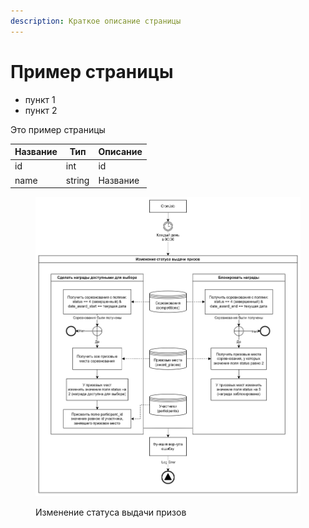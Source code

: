 ```yaml
---
description: Краткое описание страницы
---
```


# Пример страницы



* пункт 1
* пункт 2

Это пример страницы

| Название | Тип    | Описание |
| -------- | ------ | -------- |
| id       | int    | id       |
| name     | string | Название |

<figure><img src=".gitbook/assets/image.png" alt="Cron-задача для изменения статуса выдачи соревнования" width="563"><figcaption><p>Изменение статуса выдачи призов</p></figcaption></figure>

